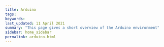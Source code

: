 ```yaml
---
title: Arduino
tags:
keywords: 
last_updated: 11 April 2021
summary: "This page gives a short overview of the Arduino environment"
sidebar: home_sidebar
permalink: arduino.html
---
```


